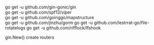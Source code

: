 go get -u github.com/gin-gonic/gin  
go get -u github.com/spf13/viper  
go get -u github.com/goinggo/mapstructure  
go get -u github.com/jinzhu/gorm
go get -u github.com/lestrrat-go/file-rotatelogs
go get -u github.com/rifflock/lfshook
  

gin.New() create routers